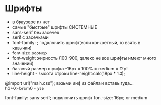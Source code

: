 # Шрифты
- в браузере их нет
- самые  "быстрые" шрифты СИСТЕМНЫЕ
- sans-serif без засечек
- serif c засечками
- font-family: ; подключить шрифт(если конкретный, то взять в кавычки)
- font-size размер
- font-weight жирность (100-900, далеко не все шрифты имеют много значений)
- базовый размер шрифта -16px = 100% = medium = 12pt
- line-height - высота строки  line-height:calc(18px * 1.3);




@import url("main.css"); возьми инф из файла и вставь туда...
h$*6>lorem8 - yes

 font-family: sans-serif; подключить шрифт
    font-size: 16px; or medium




